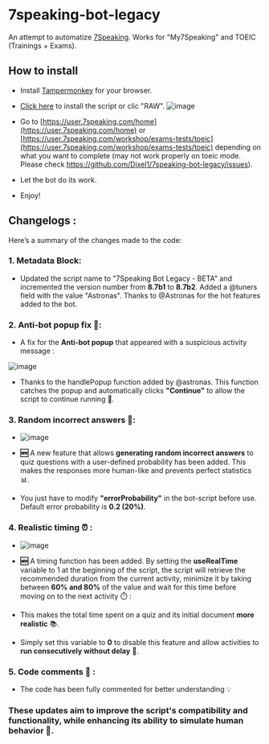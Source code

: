 # 7speaking-bot-legacy
An attempt to automatize [7Speaking](7speaking.com). Works for "My7Speaking" and TOEIC (Trainings + Exams).

## How to install
- Install [Tampermonkey](https://www.tampermonkey.net/) for your browser.
- [Click here](https://github.com/Dixel1/7speaking-bot-legacy/raw/main/7speaking.user.js) to install the script or clic "RAW".
![image](https://github.com/Dixel1/7speaking-bot-legacy/assets/63664894/4d7af9cc-8765-4d2f-b4cc-52db5ff5f256)


- Go to [https://user.7speaking.com/home](https://user.7speaking.com/home) or [https://user.7speaking.com/workshop/exams-tests/toeic](https://user.7speaking.com/workshop/exams-tests/toeic) depending on what you want to complete (may not work properly on toeic mode. Please check https://github.com/Dixel1/7speaking-bot-legacy/issues).
- Let the bot do its work.
- Enjoy!

## Changelogs :

Here’s a summary of the changes made to the code:

### 1. **Metadata Block**:
  - Updated the script name to "7Speaking Bot Legacy - BETA" and incremented the version number from **8.7b1** to **8.7b2**. Added a @tuners field with the value "Astronas". Thanks to @Astronas for the hot features added to the bot.

### 2. **Anti-bot popup fix 🚫**:

- A fix for the **Anti-bot popup** that appeared with a suspicious activity message :

![image](https://github.com/user-attachments/assets/e203c431-6739-4963-af55-a3a3c3b1c69e)

- Thanks to the handlePopup function added by @astronas. This function catches the popup and automatically clicks **"Continue"** to allow the script to continue running 🔄.

### 3. **Random incorrect answers 🤔**:

- ![image](https://github.com/user-attachments/assets/1ae47b69-c22d-4656-baa5-233aa249702b)

- **🆕** A new feature that allows **generating random incorrect answers** to quiz questions with a user-defined probability has been added. This makes the responses more human-like and prevents perfect statistics 📊.

- You just have to modify **"errorProbability"** in the bot-script before use. Default error probability is **0.2 (20%)**.

### 4. **Realistic timing ⏰** :

- ![image](https://github.com/user-attachments/assets/725c4389-10bf-4933-bbfb-e0598921d9bd)

- **🆕** A timing function has been added. By setting the **useRealTime** variable to 1 at the beginning of the script, the script will retrieve the recommended duration from the current activity, minimize it by taking between **60% and 80%** of the value and wait for this time before moving on to the next activity ⏱️ :

- This makes the total time spent on a quiz and its initial document **more realistic** 📚. 

- Simply set this variable to **0** to disable this feature and allow activities to **run consecutively without delay** 🚀.

### 5. **Code comments 📝** :

- The code has been fully commented for better understanding 💡

### These updates aim to improve the script's compatibility and functionality, while enhancing its ability to simulate human behavior 🤖.
